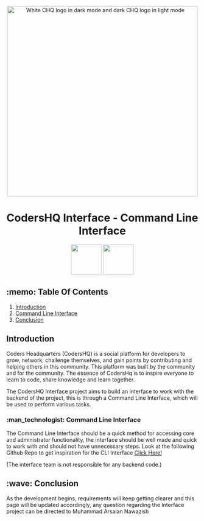 <p align="center">
  <picture>
      <source media="(prefers-color-scheme: dark)" srcset="https://www.arsal.xyz/CHQAssets/CHQLogo.png">
      <img alt="White CHQ logo in dark mode and dark CHQ logo in light mode" src="https://www.arsal.xyz/CHQAssets/CHQLogoYellow.png" width=500px>
  </picture>
  <h1 align="center">CodersHQ Interface - Command Line Interface</h1>
</p>

<p align="center">
 <a href="https://opensource.org/licenses/MIT" target="_blank"><img width="80" src="https://img.shields.io/badge/License-MIT-red.svg"></a>
 <a href="https://discord.gg/X3vZZxK3KQ" target="_blank"><img width="80" src="https://img.shields.io/badge/Discord-%237289DA.svg?style=for-the-badge&logo=discord&logoColor=white"></a>
</p>

<h2>:memo: Table Of Contents</h2>
<ol>
  <li><a href="#introduction">Introduction</a></li>
  <li><a href="#cli">Command Line Interface</a></li>
  <li><a href="#conclusion">Conclusion</a></li>
</ol>

<h2 id="introduction">Introduction</h2>
<p>Coders Headquarters (CodersHQ) is a social platform for developers to grow, network, challenge themselves, and gain points by contributing and helping others in this community. This platform was built by the community and for the community. The essence of CodersHq is to inspire everyone to learn to code, share knowledge and learn together.

The CodersHQ Interface project aims to build an interface to work with the backend of the project, this is through a Command Line Interface, which will be used to perform various tasks.</p>

<h3 id="cli">:man_technologist: Command Line Interface</h3>
<p> The Command Line Interface should be a quick method for accessing core and administrator functionality, the interface should be well made and quick to work with and should not have unnecessary steps. Look at the following Github Repo to get inspiration for the CLI Interface <a href="https://github.com/shadawck/awesome-cli-frameworks" target="_blank">Click Here!</a>

(The interface team is not responsible for any backend code.)</p>

<h2 id="conclusion">:wave: Conclusion</h2>
<p>As the development begins, requirements will keep getting clearer and this page will be updated accordingly, any question regarding the Interface project can be directed to Muhammad Arsalan Nawazish</p>

